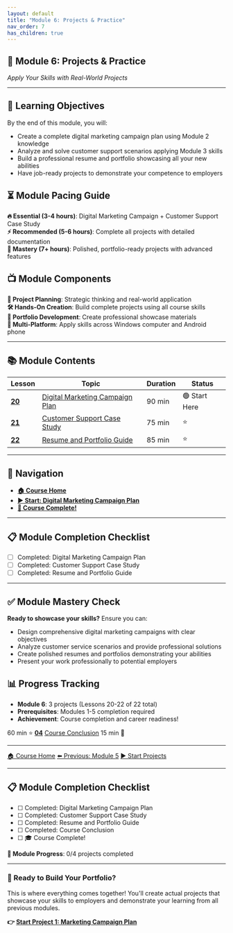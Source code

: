 ```yaml
---
layout: default
title: "Module 6: Projects & Practice"
nav_order: 7
has_children: true
---
```


## 📁 Module 6: Projects & Practice
*Apply Your Skills with Real-World Projects*

---

## 🎯 **Learning Objectives**
By the end of this module, you will:
- Create a complete digital marketing campaign plan using Module 2 knowledge
- Analyze and solve customer support scenarios applying Module 3 skills
- Build a professional resume and portfolio showcasing all your new abilities
- Have job-ready projects to demonstrate your competence to employers

## ⏳ **Module Pacing Guide**
**🔥 Essential (3-4 hours)**: Digital Marketing Campaign + Customer Support Case Study  
**⚡ Recommended (5-6 hours)**: Complete all projects with detailed documentation  
**🌟 Mastery (7+ hours)**: Polished, portfolio-ready projects with advanced features

## 📺 **Module Components**
**📖 Project Planning**: Strategic thinking and real-world application  
**🛠️ Hands-On Creation**: Build complete projects using all course skills  
**🔄 Portfolio Development**: Create professional showcase materials  
**📱 Multi-Platform**: Apply skills across Windows computer and Android phone

---

## 📚 **Module Contents**

| Lesson | Topic | Duration | Status |
|--------|-------|----------|---------|
| **[20](digital_marketing_campaign_plan.md)** | [Digital Marketing Campaign Plan](digital_marketing_campaign_plan.md) | 90 min | 🟢 Start Here |
| **[21](customer_support_case_study.md)** | [Customer Support Case Study](customer_support_case_study.md) | 75 min | ⭐ |
| **[22](resume_and_portfolio_guide.md)** | [Resume and Portfolio Guide](resume_and_portfolio_guide.md) | 85 min | ⭐ |

---

## 🧭 **Navigation**
- **[🏠 Course Home](../README.md)**
- **[▶️ Start: Digital Marketing Campaign Plan](digital_marketing_campaign_plan.md)**
- **[🎉 Course Complete!](../README.md)**

---

## 📋 **Module Completion Checklist**
- [ ] Completed: Digital Marketing Campaign Plan
- [ ] Completed: Customer Support Case Study
- [ ] Completed: Resume and Portfolio Guide

---

## ✅ **Module Mastery Check**
**Ready to showcase your skills?** Ensure you can:
- Design comprehensive digital marketing campaigns with clear objectives
- Analyze customer service scenarios and provide professional solutions
- Create polished resumes and portfolios demonstrating your abilities
- Present your work professionally to potential employers

## 📊 **Progress Tracking**
- **Module 6**: 3 projects (Lessons 20-22 of 22 total)
- **Prerequisites**: Modules 1-5 completion required
- **Achievement**: Course completion and career readiness!
<td>60 min</td>
<td>⭐</td>
</tr>
<tr>
<td><strong><a href="course_conclusion.md">04</a></strong></td>
<td><a href="course_conclusion.md">Course Conclusion</a></td>
<td>15 min</td>
<td>🎯</td>
</tr>
</tbody>
</table>

---

<div class="lesson-nav">
<a href="../README.md">🏠 Course Home</a>
<a href="../05_soft_skills/">⬅️ Previous: Module 5</a>
<a href="digital_marketing_campaign_plan.md">▶️ Start Projects</a>
</div>

---

<div class="lesson-progress">
<h2>📋 Module Completion Checklist</h2>
<ul>
<li>☐ Completed: Digital Marketing Campaign Plan</li>
<li>☐ Completed: Customer Support Case Study</li>
<li>☐ Completed: Resume and Portfolio Guide</li>
<li>☐ Completed: Course Conclusion</li>
<li>☐ 🎓 Course Complete!</li>
</ul>
<p><strong>🎉 Module Progress</strong>: 0/4 projects completed</p>
</div>

---

<div class="course-navigation">
<h3>🚀 Ready to Build Your Portfolio?</h3>
<p>This is where everything comes together! You'll create actual projects that showcase your skills to employers and demonstrate your learning from all previous modules.</p>
<p><strong>👉 <a href="digital_marketing_campaign_plan.md">Start Project 1: Marketing Campaign Plan</a></strong></p>
</div>